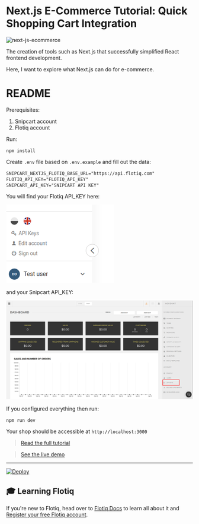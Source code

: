 # Next.js E-Commerce Tutorial: Quick Shopping Cart Integration

![next-js-ecommerce](https://snipcart.com/media/204366/next-js-ecommerce.png)

The creation of tools such as Next.js that successfully simplified React frontend development.

Here, I want to explore what Next.js can do for e-commerce.

# README

Prerequisites:

1. Snipcart account
2. Flotiq account

Run:
```
npm install
```

Create `.env` file based on `.env.example` and fill out the data:

```
SNIPCART_NEXTJS_FLOTIQ_BASE_URL="https://api.flotiq.com"
FLOTIQ_API_KEY="FLOTIQ_API_KEY"
SNIPCART_API_KEY="SNIPCART API KEY"
```

You will find your Flotiq API_KEY here:

![](static/readme/upload_795a1586270763461827a11c9a1558ba.png)


and your Snipcart API_KEY:

![](static/readme/upload_dc2d25c16bfc1f5ad31243e102e2a621.png)

If you configured everything then run:

```
npm run dev
```

Your shop should be accessible at `http://localhost:3000`

> [Read the full tutorial](https://snipcart.com/blog/next-js-ecommerce-tutorial)

> [See the live demo](https://snipcart-nextjs.herokuapp.com/)
***
[![Deploy](https://www.herokucdn.com/deploy/button.svg)](https://heroku.com/deploy?template=https://github.com/flotiq/snipcart-nextjs)

## 🎓 Learning Flotiq

If you're new to Flotiq, head over to [Flotiq Docs](https://flotiq.com/docs) to learn all about it and [Register your free Flotiq account](https://editor.flotiq.com/register.html).
